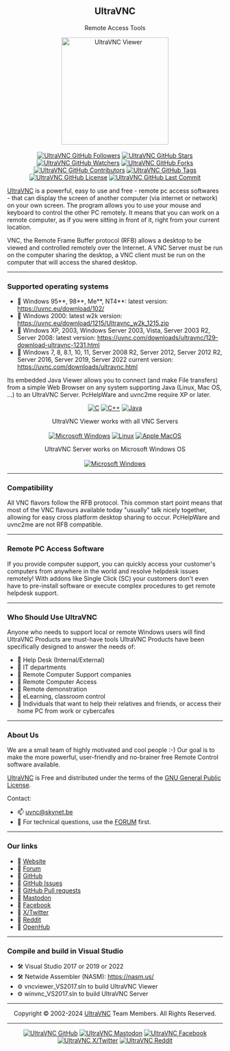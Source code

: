 <p align="center">
  <h2 align="center">UltraVNC</h2>
  <p align="center">Remote Access Tools</p>
</p>
<p align="center">
  <a href="https://uvnc.com/">
    <img src="https://uvnc.com/images/Viewer1230.png" alt="UltraVNC Viewer" width="250">
  </a>
  <br><br>
  <a href="https://github.com/orgs/ultravnc/followers" target="_blank" rel="noopener"><img src="https://img.shields.io/github/followers/ultravnc?color=%23066da5&label=followers&logo=github&logoColor=%23fff&style=flat-square" alt="UltraVNC GitHub Followers"></a>
  <a href="https://github.com/ultravnc/UltraVNC/stargazers" target="_blank" rel="noopener"><img src="https://img.shields.io/github/stars/ultravnc/UltraVNC?color=%23066da5&label=stars&logo=github&logoColor=%23fff&style=flat-square" alt="UltraVNC GitHub Stars"></a>
  <a href="https://github.com/ultravnc/UltraVNC/watchers" target="_blank" rel="noopener"><img src="https://img.shields.io/github/watchers/ultravnc/UltraVNC?color=%23066da5&label=watchers&logo=github&logoColor=%23fff&style=flat-square" alt="UltraVNC GitHub Watchers"></a>
  <a href="https://github.com/ultravnc/UltraVNC/network" target="_blank" rel="noopener"><img src="https://img.shields.io/github/forks/ultravnc/UltraVNC?color=%23066da5&label=forks&logo=github&logoColor=%23fff&style=flat-square" alt="UltraVNC GitHub Forks"></a>
  <a href="https://github.com/ultravnc/UltraVNC/graphs/contributors" target="_blank" rel="noopener"><img src="https://img.shields.io/github/contributors/ultravnc/UltraVNC?color=%23066da5&label=contributors&logo=github&logoColor=%23fff&style=flat-square" alt="UltraVNC GitHub Contributors"></a>
  <a href="https://github.com/ultravnc/UltraVNC/tags" target="_blank" rel="noopener"><img src="https://img.shields.io/github/v/tag/ultravnc/UltraVNC?color=%23066da5&label=tag&logo=github&logoColor=%23fff&style=flat-square" alt="UltraVNC GitHub Tags"></a>
  <a href="https://github.com/ultravnc/UltraVNC/blob/main/LICENSE" target="_blank" rel="noopener"><img src="https://img.shields.io/github/license/ultravnc/UltraVNC?color=%23066da5&label=license&logo=github&logoColor=%23fff&style=flat-square" alt="UltraVNC GitHub License"></a>
  <a href="https://github.com/ultravnc/UltraVNC" target="_blank" rel="noopener"><img src="https://img.shields.io/github/last-commit/ultravnc/UltraVNC/main?color=%23066da5&label=last%20commit&logo=github&logoColor=%23fff&style=flat-square" alt="UltraVNC GitHub Last Commit"></a>
</p>

<a href="https://uvnc.com/">UltraVNC</a> is a powerful, easy to use and free - remote pc access softwares - that can display the screen of another computer (via internet or network) on your own screen. The program allows you to use your mouse and keyboard to control the other PC remotely. It means that you can work on a remote computer, as if you were sitting in front of it, right from your current location.

VNC, the Remote Frame Buffer protocol (RFB) allows a desktop to be viewed and controlled remotely over the Internet. A VNC Server must be run on the computer sharing the desktop, a VNC client must be run on the computer that will access the shared desktop.

---

### Supported operating systems
- 🔗 Windows 95**, 98**, Me**, NT4**: latest version: https://uvnc.eu/download/102/
- 🔗 Windows 2000: latest w2k version: https://uvnc.eu/download/1215/Ultravnc_w2k_1215.zip
- 🔗 Windows XP, 2003, Windows Server 2003, Vista, Server 2003 R2, Server 2008: latest version: https://uvnc.com/downloads/ultravnc/129-download-ultravnc-1231.html
- 🔗 Windows 7, 8, 8.1, 10, 11, Server 2008 R2, Server 2012, Server 2012 R2, Server 2016, Server 2019, Server 2022 current version: https://uvnc.com/downloads/ultravnc.html

Its embedded Java Viewer allows you to connect (and make File transfers) from a simple Web Browser on any system supporting Java (Linux, Mac OS, ...) to an UltraVNC Server.
PcHelpWare and uvnc2me require XP or later.

<p align="center">
  <a href="https://en.wikipedia.org/wiki/C_(programming_language)" target="_blank" rel="noopener"><img src="https://img.shields.io/badge/C-00599C?style=for-the-badge&logo=c&logoColor=white" alt="C"></a>
  <a href="https://en.wikipedia.org/wiki/C%2B%2B" target="_blank" rel="noopener"><img src="https://img.shields.io/badge/C%2B%2B-00599C?style=for-the-badge&logo=c%2B%2B&logoColor=white" alt="C++"></a>
  <a href="https://www.java.com/" target="_blank" rel="noopener"><img src="https://img.shields.io/badge/java-%23ED8B00.svg?style=for-the-badge&logo=openjdk&logoColor=white" alt="Java"></a>
</p>

<p align="center">UltraVNC Viewer works with all VNC Servers<br><br>
  <a href="https://www.microsoft.com/windows/" target="_blank" rel="noopener"><img src="https://img.shields.io/badge/Windows-0078D6?style=for-the-badge&logo=windows&logoColor=white" alt="Microsoft Windows"></a>
  <a href="https://www.linux.org/" target="_blank" rel="noopener"><img src="https://img.shields.io/badge/Linux-FCC624?style=for-the-badge&logo=linux&logoColor=black" alt="Linux"></a>
  <a href="https://www.apple.com/macos/" target="_blank" rel="noopener"><img src="https://img.shields.io/badge/mac%20os-000000?style=for-the-badge&logo=macos&logoColor=F0F0F0" alt="Apple MacOS"></a>
</p>

<p align="center">UltraVNC Server works on Microsoft Windows OS<br><br>
  <a href="https://www.microsoft.com/windows/" target="_blank" rel="noopener"><img src="https://img.shields.io/badge/Windows-0078D6?style=for-the-badge&logo=windows&logoColor=white" alt="Microsoft Windows"></a>
</p>

---

### Compatibility
All VNC flavors follow the RFB protocol. This common start point means that most of the VNC flavours available today "usually" talk nicely together, allowing for easy cross platform desktop sharing to occur.
PcHelpWare and uvnc2me are not RFB compatible.

---

### Remote PC Access Software
If you provide computer support, you can quickly access your customer's computers from anywhere in the world and resolve helpdesk issues remotely! With addons like Single Click (SC) your customers don't even have to pre-install software or execute complex procedures to get remote helpdesk support.

---

### Who Should Use UltraVNC
Anyone who needs to support local or remote Windows users will find UltraVNC Products are must-have tools UltraVNC Products have been specifically designed to answer the needs of:
- 📌 Help Desk (Internal/External)
- 📌 IT departments
- 📌 Remote Computer Support companies
- 📌 Remote Computer Access
- 📌 Remote demonstration
- 📌 eLearning, classroom control
- 📌 Individuals that want to help their relatives and friends, or access their home PC from work or cybercafes

---

### About Us
We are a small team of highly motivated and cool people :-)
Our goal is to make the more powerful, user-friendly and no-brainer free Remote Control software available.

<a href="https://uvnc.com/">UltraVNC</a> is Free and distributed under the terms of the <a href="https://github.com/ultravnc/UltraVNC/blob/main/LICENSE">GNU General Public License</a>.

Contact:
- 📫 uvnc@skynet.be
- 💬 For technical questions, use the <a href="https://forum.uvnc.com/">FORUM</a> first.

---

### Our links
- 🚩 [Website](https://uvnc.com/)
- 🚩 [Forum](https://forum.uvnc.com/)
- 🚩 [GitHub](https://github.com/ultravnc)
- 🚩 [GitHub Issues](https://github.com/ultravnc/UltraVNC/issues)
- 🚩 [GitHub Pull requests](https://github.com/ultravnc/UltraVNC/pulls)
- 🚩 [Mastodon](https://mastodon.social/@ultravnc)
- 🚩 [Facebook](https://www.facebook.com/ultravnc1)
- 🚩 [X/Twitter](https://twitter.com/ultravnc1)
- 🚩 [Reddit](https://www.reddit.com/r/ultravnc)
- 🚩 [OpenHub](https://openhub.net/p/ultravnc)

---

### Compile and build in Visual Studio
- 🛠️ Visual Studio 2017 or 2019 or 2022
- 🛠️ Netwide Assembler (NASM): https://nasm.us/
- ⚙️ vncviewer_VS2017.sln to build UltraVNC Viewer
- ⚙️ winvnc_VS2017.sln to build UltraVNC Server

---

<div align="center">
  Copyright ©️ 2002-2024 <a href="https://uvnc.com/">UltraVNC</a> Team Members. All Rights Reserved.
</div>

---

<p align="center">
  <a href="https://github.com/ultravnc" target="_blank" rel="noopener"><img src="https://img.shields.io/badge/GitHub-100000?style=for-the-badge&logo=github&logoColor=white" alt="UltraVNC GitHub"></a>
  <a href="https://mastodon.social/@ultravnc" target="_blank" rel="noopener"><img src="https://img.shields.io/badge/-MASTODON-%232B90D9?style=for-the-badge&logo=mastodon&logoColor=white" alt="UltraVNC Mastodon"></a>
  <a href="https://www.facebook.com/Ultravnc1" target="_blank" rel="noopener"><img src="https://img.shields.io/badge/Facebook-1877F2?style=for-the-badge&logo=facebook&logoColor=white" alt="UltraVNC Facebook"></a>
  <a href="https://twitter.com/ultravnc1" target="_blank" rel="noopener"><img src="https://img.shields.io/badge/X-000?style=for-the-badge&logo=x" alt="UltraVNC X/Twitter"></a>
  <a href="https://www.reddit.com/r/ultravnc" target="_blank" rel="noopener"><img src="https://img.shields.io/badge/Reddit-000?style=for-the-badge&logo=reddit&logoColor=FF4500" alt="UltraVNC Reddit"></a>
</p>
